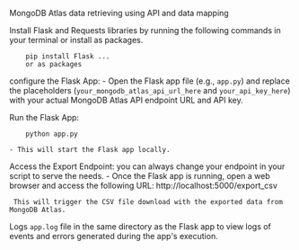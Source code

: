 MongoDB Atlas data retrieving using API and data mapping


  Install Flask and Requests libraries by running the following commands in your terminal or install as packages.
        
        pip install Flask ... 
        or as packages 
    


configure the Flask App:
    - Open the Flask app file (e.g., `app.py`) and replace the placeholders (`your_mongodb_atlas_api_url_here` and `your_api_key_here`) with your actual MongoDB Atlas API endpoint URL and API key.

Run the Flask App:
        
        python app.py
        
    - This will start the Flask app locally.

Access the Export Endpoint: you can always change your endpoint in your script to serve the needs.
    - Once the Flask app is running, open a web browser and access the following URL:
        http://localhost:5000/export_csv
      
     This will trigger the CSV file download with the exported data from MongoDB Atlas.

 Logs 
    `app.log` file in the same directory as the Flask app to view logs of events and errors generated during the app's execution.


